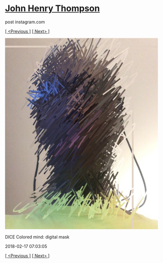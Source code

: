 # [John Henry Thompson](../README.md)
post instagram.com

[[ <Previous ]](2018-02-17-1.md) [[ Next> ]](2018-02-15-1.md)

[![](../media/2018-02-17/-DICE-Colored-mind-digital-mask.jpg)](../README.md)

‪DICE Colored mind: digital mask‬

2018-02-17 07:03:05

[[ <Previous ]](2018-02-17-1.md) [[ Next> ]](2018-02-15-1.md)